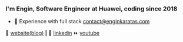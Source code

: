 ### I'm Engin, Software Engineer at Huawei, coding since 2018
- 💬 Experience with full stack contact@enginkaratas.com 
  
🏡 [website(blog)][website] **|** 
👔 [linkedin][linkedin]
⏩ [youtube][youtube]

[website]: https://enginkaratas.com
[linkedin]: https://www.linkedin.com/in/enginkaratas/
[youtube]: https://www.youtube.com/@engin_karatas

